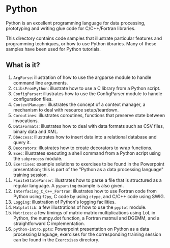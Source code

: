 Python
======

Python is an excellent programming language for data processing,
prototyping and writing glue code for C/C++/Fortran libraries.

This directory contains code samples that illustrate particular features
and programming techniques, or how to use Python iibraries.  Many of
these samples have been used for Python tutorials.

What is it?
-----------
1. `ArgParse`: illustration of how to use the argparse module to handle
   command line arguments.
2. `CLibsFromPython`: illustrate how to use a C library from a Python
   script.
3. `ConfigParser`: illustrates how to use the ConfigParser module to handle
   configuration files.
4. `ContextManager`: illustrates the concept of a context manager, a
   mechanism to deal with resource setup/teardown.
5. `Coroutines`: illustrates coroutines, functions that preserve state
   between invocations.
6. `DataFormats`: illustrates how to deal with data formats such as CSV
   files, binary data and XML.
7. `DbAccess`: illustrates how to insert data into a relational database
   and query it.
8. `Decorators`: illustrates how to create decorators to wrap functions.
9. `Exec`: illustrates executing a shell command from a Python script
   using the `subprocess` module.
10. `Exercises`: example solutions to exercises to be found in the 
   Powerpoint presentation; this is part of the "Python as a data
   processing language" training session.
11. `FiniteStateParser`: illustrates how to parse a file that is structured
   as a regular language.  A `pyparsing` example is also given.
12. `Interfacing_C_C++_Fortran`: illustrates how to use Fortran code
    from Python using `f2py`, C code by using `ctype`, and C/C++ code
    using SWIG.
13. `Logging`: illustration of Python's logging facilities.
14. `Matplotlib`: a few illustrations of how to use the `pyplot` module.
15. `Matrices`: a few timings of matrix-matrix multiplications using
   LoL in Python, the numpy.dot function, a Fortran matmul and DGEMM, and
   a straightforward C implementation.
16. `python-intro.pptx`: Powerpoint presentation on Python as a data
   processing language, exercises for the corresponding training session
   can be found in the `Exercsises` directory.
